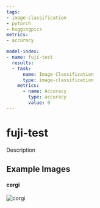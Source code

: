 ```yaml
---
tags:
- image-classification
- pytorch
- huggingpics
metrics:
- accuracy

model-index:
- name: fuji-test
  results:
  - task:
      name: Image Classification
      type: image-classification
    metrics:
      - name: Accuracy
        type: accuracy
        value: 0
---
```


# fuji-test


Description


## Example Images


#### corgi

![corgi](images/corgi.jpg)